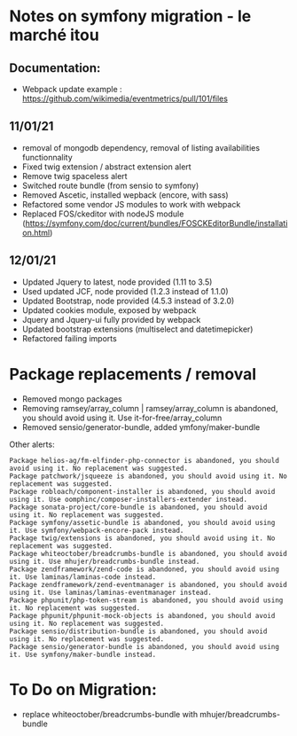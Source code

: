# Notes on symfony migration - le marché itou
## Documentation:
- Webpack update example : https://github.com/wikimedia/eventmetrics/pull/101/files

## 11/01/21
- removal of mongodb dependency, removal of listing availabilities functionnality
- Fixed twig extension / abstract extension alert
- Remove twig spaceless alert
- Switched route bundle (from sensio to symfony)
- Removed Ascetic, installed wepback (encore, with sass)
- Refactored some vendor JS modules to work with webpack
- Replaced FOS/ckeditor with nodeJS module (https://symfony.com/doc/current/bundles/FOSCKEditorBundle/installation.html)

## 12/01/21
- Updated Jquery to latest, node provided (1.11 to 3.5)
- Used updated JCF, node provided (1.2.3 instead of 1.1.0)
- Updated Bootstrap, node provided (4.5.3 instead of 3.2.0)
- Updated cookies module, exposed by webpack
- Jquery and Jquery-ui fully provided by webpack
- Updated bootstrap extensions (multiselect and datetimepicker)
- Refactored failing imports

# Package replacements / removal
- Removed mongo packages
- Removing ramsey/array_column | ramsey/array_column is abandoned, you should avoid using it. Use it-for-free/array_column
- Removed sensio/generator-bundle, added ymfony/maker-bundle

Other alerts:
```
Package helios-ag/fm-elfinder-php-connector is abandoned, you should avoid using it. No replacement was suggested.
Package patchwork/jsqueeze is abandoned, you should avoid using it. No replacement was suggested.
Package robloach/component-installer is abandoned, you should avoid using it. Use oomphinc/composer-installers-extender instead.
Package sonata-project/core-bundle is abandoned, you should avoid using it. No replacement was suggested.
Package symfony/assetic-bundle is abandoned, you should avoid using it. Use symfony/webpack-encore-pack instead.
Package twig/extensions is abandoned, you should avoid using it. No replacement was suggested.
Package whiteoctober/breadcrumbs-bundle is abandoned, you should avoid using it. Use mhujer/breadcrumbs-bundle instead.
Package zendframework/zend-code is abandoned, you should avoid using it. Use laminas/laminas-code instead.
Package zendframework/zend-eventmanager is abandoned, you should avoid using it. Use laminas/laminas-eventmanager instead.
Package phpunit/php-token-stream is abandoned, you should avoid using it. No replacement was suggested.
Package phpunit/phpunit-mock-objects is abandoned, you should avoid using it. No replacement was suggested.
Package sensio/distribution-bundle is abandoned, you should avoid using it. No replacement was suggested.
Package sensio/generator-bundle is abandoned, you should avoid using it. Use symfony/maker-bundle instead.
```

# To Do on Migration:
- replace whiteoctober/breadcrumbs-bundle with  mhujer/breadcrumbs-bundle
